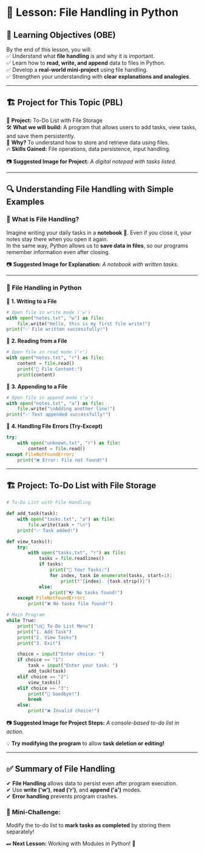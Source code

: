 # 🚀 Lesson: File Handling in Python  

## 🎯 Learning Objectives (OBE)  
By the end of this lesson, you will:  
✅ Understand what **file handling** is and why it is important.  
✅ Learn how to **read, write, and append** data to files in Python.  
✅ Develop a **real-world mini-project** using file handling.  
✅ Strengthen your understanding with **clear explanations and analogies**.  

---

## 🏗 Project for This Topic (PBL)  
📌 **Project:** To-Do List with File Storage  
🛠 **What we will build:** A program that allows users to add tasks, view tasks, and save them persistently.  
📌 **Why?** To understand how to store and retrieve data using files.  
🔥 **Skills Gained:** File operations, data persistence, input handling.  

📷 **Suggested Image for Project:** *A digital notepad with tasks listed.*  

---

## 🔍 Understanding File Handling with Simple Examples  

### 🧐 What is File Handling?  
Imagine writing your daily tasks in a **notebook** 📖. Even if you close it, your notes stay there when you open it again.  
In the same way, Python allows us to **save data in files**, so our programs remember information even after closing.  

📷 **Suggested Image for Explanation:** *A notebook with written tasks.*  

---

### 🔢 File Handling in Python  

📌 **1. Writing to a File**  

```python
# Open file in write mode ('w')
with open("notes.txt", "w") as file:
    file.write("Hello, this is my first file write!")
print("✅ File written successfully!")
```  

📌 **2. Reading from a File**  

```python
# Open file in read mode ('r')
with open("notes.txt", "r") as file:
    content = file.read()
    print("📖 File Content:")
    print(content)
```  

📌 **3. Appending to a File**  

```python
# Open file in append mode ('a')
with open("notes.txt", "a") as file:
    file.write("\nAdding another line!")
print("✅ Text appended successfully!")
```  

📌 **4. Handling File Errors (Try-Except)**  

```python
try:
    with open("unknown.txt", "r") as file:
        content = file.read()
except FileNotFoundError:
    print("❌ Error: File not found!")
```  

---

## 🏗 Project: To-Do List with File Storage  

```python
# To-Do List with File Handling

def add_task(task):
    with open("tasks.txt", "a") as file:
        file.write(task + "\n")
    print("✅ Task added!")

def view_tasks():
    try:
        with open("tasks.txt", "r") as file:
            tasks = file.readlines()
            if tasks:
                print("📌 Your Tasks:")
                for index, task in enumerate(tasks, start=1):
                    print(f"{index}. {task.strip()}")
            else:
                print("📭 No tasks found!")
    except FileNotFoundError:
        print("❌ No tasks file found!")

# Main Program
while True:
    print("\n📝 To-Do List Menu")
    print("1. Add Task")
    print("2. View Tasks")
    print("3. Exit")

    choice = input("Enter choice: ")
    if choice == "1":
        task = input("Enter your task: ")
        add_task(task)
    elif choice == "2":
        view_tasks()
    elif choice == "3":
        print("👋 Goodbye!")
        break
    else:
        print("❌ Invalid choice!")
```  

📷 **Suggested Image for Project Steps:** *A console-based to-do list in action.*  

💡 **Try modifying the program** to allow **task deletion or editing!**  

---

## ✅ Summary of File Handling  
✔ **File Handling** allows data to persist even after program execution.  
✔ Use **write ('w')**, **read ('r')**, and **append ('a')** modes.  
✔ **Error handling** prevents program crashes.  

### 🎯 **Mini-Challenge:**  
Modify the to-do list to **mark tasks as completed** by storing them separately!  

⏭ **Next Lesson:** Working with Modules in Python! 🚀  
